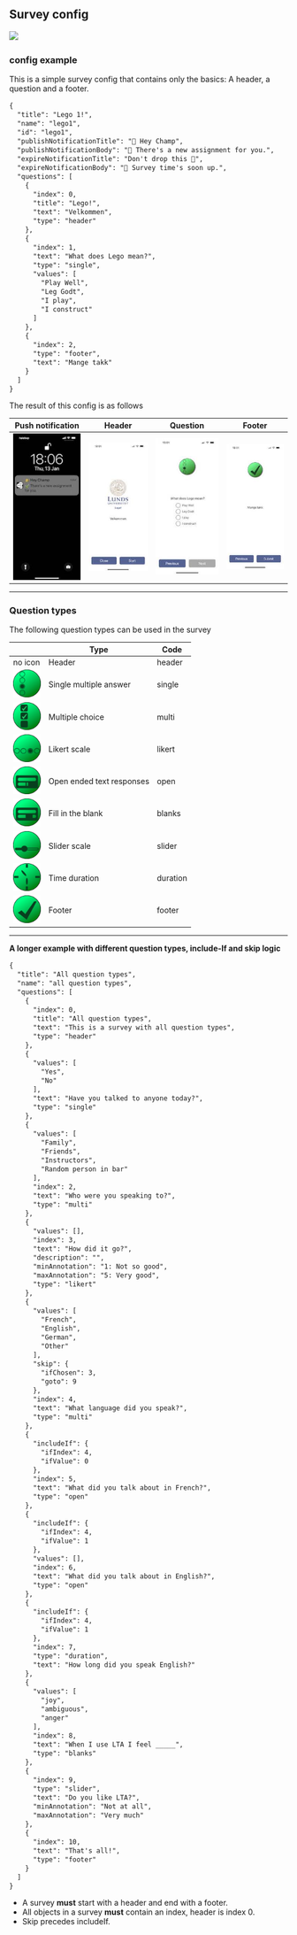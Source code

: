 ﻿
## Survey config 
<img src="https://img.shields.io/badge/json-5E5C5C?style=for-the-badge&logo=json&logoColor=white" />

### config example
This is a simple survey config that contains only the basics: 
A header, a question and a footer.

    {
      "title": "Lego 1!",
      "name": "lego1",
      "id": "lego1",
      "publishNotificationTitle": "👑 Hey Champ",
      "publishNotificationBody": "🍃 There's a new assignment for you.",
      "expireNotificationTitle": "Don't drop this 👑",
      "expireNotificationBody": "🧱 Survey time's soon up.",
      "questions": [
        {
          "index": 0,
          "title": "Lego!",
          "text": "Velkommen",
          "type": "header"
        },
        {
          "index": 1,
          "text": "What does Lego mean?",
          "type": "single",
          "values": [
            "Play Well",
            "Leg Godt",
            "I play",
            "I construct"
          ]
        },
        {
          "index": 2,
          "type": "footer",
          "text": "Mange takk"
        }
      ]
    }

The result of this config is as follows

Push notification     |  Header	|  Question	|  Footer
:------------------------:|:-------------------------:|:-------------------------:|:-------------------------:
![](/screenshots/IMG_0518.jpg)  |  ![](/screenshots/IMG_0515.jpg) |  ![](/screenshots/IMG_0516.jpg) |  ![](/screenshots/IMG_0517.jpg)

---

### Question types
The following question types can be used in the survey


 | | Type      | Code |
| ----------- | ----------- | ----------- |
 | no icon| Header      | header |
| <img src="/icons/lta_single.png" width="50" height="50"> | Single multiple answer      | single |
| <img src="/icons/lta_multi.png" width="50" height="50">| Multiple choice   | multi  |
| <img src="/icons/lta_likert.png" width="50" height="50">| Likert scale   | likert  |
| <img src="/icons/lta_open.png" width="50" height="50">| Open ended text responses   | open  |
| <img src="/icons/lta_blanks.png" width="50" height="50">| Fill in the blank   | blanks  |
| <img src="/icons/lta_slider.png" width="50" height="50">| Slider scale   | slider  |
| <img src="/icons/lta_duration.png" width="50" height="50">| Time duration   | duration  |
| <img src="/icons/lta_footer.png" width="50" height="50">| Footer      | footer  |


---

**A longer example with different question types, include-If and skip logic**

    {
      "title": "All question types",
      "name": "all question types",
      "questions": [
        {
          "index": 0,
          "title": "All question types",
          "text": "This is a survey with all question types",
          "type": "header"
        },
        {
          "values": [
            "Yes",
            "No"
          ],
          "text": "Have you talked to anyone today?",
          "type": "single"
        },
        {
          "values": [
            "Family",
            "Friends",
            "Instructors",
            "Random person in bar"
          ],
          "index": 2,
          "text": "Who were you speaking to?",
          "type": "multi"
        },
        {
          "values": [],
          "index": 3,
          "text": "How did it go?",
          "description": "",
          "minAnnotation": "1: Not so good",
          "maxAnnotation": "5: Very good",
          "type": "likert"
        },
        {
          "values": [
            "French",
            "English",
            "German",
            "Other"
          ],
          "skip": {
	        "ifChosen": 3,
	        "goto": 9
	      },
          "index": 4,
          "text": "What language did you speak?",
          "type": "multi"
        },
        {
          "includeIf": {
            "ifIndex": 4,
            "ifValue": 0
          },
          "index": 5,
          "text": "What did you talk about in French?",
          "type": "open"
        },
        {
          "includeIf": {
            "ifIndex": 4,
            "ifValue": 1
          },
          "values": [],
          "index": 6,
          "text": "What did you talk about in English?",
          "type": "open"
        },
	    {
          "includeIf": {
            "ifIndex": 4,
            "ifValue": 1
          },
	      "index": 7,
	      "type": "duration",
	      "text": "How long did you speak English?"
	    },
        {
          "values": [
            "joy",
            "ambiguous",
            "anger"
          ],
          "index": 8,
          "text": "When I use LTA I feel _____",
          "type": "blanks"
        },
        {
          "index": 9,
          "type": "slider",
          "text": "Do you like LTA?",
          "minAnnotation": "Not at all",
          "maxAnnotation": "Very much"
        },
        {
          "index": 10,
          "text": "That's all!",
          "type": "footer"
        }
      ]
    }
 
 - A survey **must** start with a header and end with a footer. 
 - All objects in a survey **must** contain an index, header is index 0.
 - Skip precedes includeIf.
